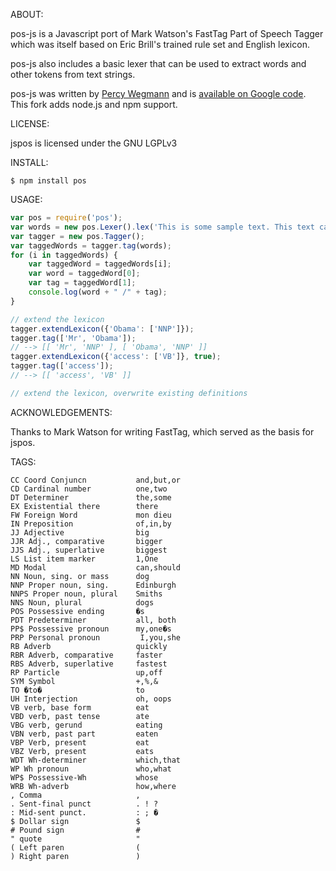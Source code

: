 ABOUT:

pos-js is a Javascript port of Mark Watson's FastTag Part of Speech Tagger
which was itself based on Eric Brill's trained rule set and English
lexicon.

pos-js also includes a basic lexer that can be used to extract words and
other tokens from text strings.

pos-js was written by [Percy Wegmann](http://www.percywegmann.com/) and
is [available on Google code](https://code.google.com/p/jspos/). This fork
adds node.js and npm support.

LICENSE:

jspos is licensed under the GNU LGPLv3

INSTALL:

`$ npm install pos`

USAGE:

```javascript
var pos = require('pos');
var words = new pos.Lexer().lex('This is some sample text. This text can contain multiple sentences.');
var tagger = new pos.Tagger();
var taggedWords = tagger.tag(words);
for (i in taggedWords) {
    var taggedWord = taggedWords[i];
    var word = taggedWord[0];
    var tag = taggedWord[1];
    console.log(word + " /" + tag);
}

// extend the lexicon
tagger.extendLexicon({'Obama': ['NNP']});
tagger.tag(['Mr', 'Obama']);
// --> [[ 'Mr', 'NNP' ], [ 'Obama', 'NNP' ]]
tagger.extendLexicon({'access': ['VB']}, true);
tagger.tag(['access']);
// --> [[ 'access', 'VB' ]]

// extend the lexicon, overwrite existing definitions

```

ACKNOWLEDGEMENTS:

Thanks to Mark Watson for writing FastTag, which served as the basis for jspos.

TAGS:

    CC Coord Conjuncn           and,but,or
    CD Cardinal number          one,two
    DT Determiner               the,some
    EX Existential there        there
    FW Foreign Word             mon dieu
    IN Preposition              of,in,by
    JJ Adjective                big
    JJR Adj., comparative       bigger
    JJS Adj., superlative       biggest
    LS List item marker         1,One
    MD Modal                    can,should
    NN Noun, sing. or mass      dog
    NNP Proper noun, sing.      Edinburgh
    NNPS Proper noun, plural    Smiths
    NNS Noun, plural            dogs
    POS Possessive ending       �s
    PDT Predeterminer           all, both
    PP$ Possessive pronoun      my,one�s
    PRP Personal pronoun         I,you,she
    RB Adverb                   quickly
    RBR Adverb, comparative     faster
    RBS Adverb, superlative     fastest
    RP Particle                 up,off
    SYM Symbol                  +,%,&
    TO �to�                     to
    UH Interjection             oh, oops
    VB verb, base form          eat
    VBD verb, past tense        ate
    VBG verb, gerund            eating
    VBN verb, past part         eaten
    VBP Verb, present           eat
    VBZ Verb, present           eats
    WDT Wh-determiner           which,that
    WP Wh pronoun               who,what
    WP$ Possessive-Wh           whose
    WRB Wh-adverb               how,where
    , Comma                     ,
    . Sent-final punct          . ! ?
    : Mid-sent punct.           : ; �
    $ Dollar sign               $
    # Pound sign                #
    " quote                     "
    ( Left paren                (
    ) Right paren               )
